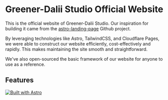 # Greener-Dalii Studio Official Website

This is the official website of Greener-Dalii Studio. Our inspiration for building it came from the [astro-landing-page](https://github.com/mhyfritz/astro-landing-page) Github project.

By leveraging technologies like Astro, TailwindCSS, and Cloudflare Pages, we were able to construct our website efficiently, cost-effectively and rapidly. This makes maintaining the site smooth and straightforward.

We've also open-sourced the basic framework of our website for anyone to use as a reference.

## Features

[![Built with Astro](https://astro.badg.es/v2/built-with-astro/small.svg)](https://astro.build)